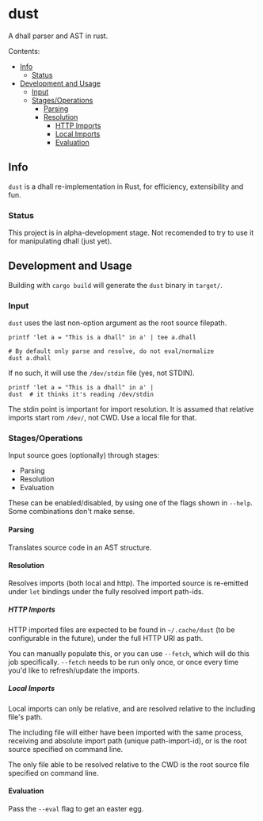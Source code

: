 # dust
A dhall parser and AST in rust.

Contents:

* [Info]
  * [Status]
* [Development and Usage]
  * [Input]
  * [Stages/Operations]
    * [Parsing]
    * [Resolution]
      * [HTTP Imports]
      * [Local Imports]
      * [Evaluation]
  
[Info]: #Info
[Status]: #Status
[Development and Usage]: #Development-and-Usage
[Input]: #Input
[Stages/Operations]: #StagesOperations
[Parsing]: #Parsing
[Resolution]: #Resolution
[HTTP Imports]: #HTTPImports
[Local Imports]: #LocalImports
[Evaluation]: #Evaluation

## Info

`dust` is a dhall re-implementation in Rust, for efficiency, extensibility and fun.

### Status

This project is in alpha-development stage. Not recomended to try to use it for manipulating dhall (just yet).

## Development and Usage

Building with `cargo build` will generate the `dust` binary in `target/`.

### Input

`dust` uses the last non-option argument as the root source filepath.

    printf 'let a = "This is a dhall" in a' | tee a.dhall
    
    # By default only parse and resolve, do not eval/normalize
    dust a.dhall

If no such, it will use the `/dev/stdin` file (yes, not STDIN).

    printf 'let a = "This is a dhall" in a' |
    dust  # it thinks it's reading /dev/stdin
    
The stdin point is important for import resolution. It is assumed that relative imports start rom `/dev/`, not CWD.
Use a local file for that.

### Stages/Operations

Input source goes (optionally) through stages:

- Parsing
- Resolution
- Evaluation

These can be enabled/disabled, by using one of the flags shown in `--help`. Some combinations don't make sense.

#### Parsing

Translates source code in an AST structure.

#### Resolution

Resolves imports (both local and http). The imported source is re-emitted under `let` bindings under the fully resolved import path-ids.

##### HTTP Imports

HTTP imported files are expected to be found in `~/.cache/dust` (to be configurable in the future), under the full HTTP URI as path.

You can manually populate this, or you can use `--fetch`, which will do this job specifically. `--fetch` needs to be run only once, or
once every time you'd like to refresh/update the imports.

##### Local Imports

Local imports can only be relative, and are resolved relative to the including file's path.

The including file will either have been imported with the same process, receiving and absolute import path (unique path-import-id),
or is the root source specified on command line.

The only file able to be resolved relative to the CWD is the root source file specified on command line.

#### Evaluation

Pass the `--eval` flag to get an easter egg.
